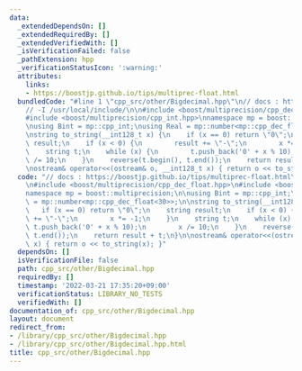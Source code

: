 ```yaml
---
data:
  _extendedDependsOn: []
  _extendedRequiredBy: []
  _extendedVerifiedWith: []
  _isVerificationFailed: false
  _pathExtension: hpp
  _verificationStatusIcon: ':warning:'
  attributes:
    links:
    - https://boostjp.github.io/tips/multiprec-float.html
  bundledCode: "#line 1 \"cpp_src/other/Bigdecimal.hpp\"\n// docs : https://boostjp.github.io/tips/multiprec-float.html\n\
    // -I /usr/local/include/\n\n#include <boost/multiprecision/cpp_dec_float.hpp>\n\
    #include <boost/multiprecision/cpp_int.hpp>\nnamespace mp = boost::multiprecision;\n\
    \nusing Bint = mp::cpp_int;\nusing Real = mp::number<mp::cpp_dec_float<30>>;\n\
    \nstring to_string(__int128_t x) {\n    if (x == 0) return \"0\";\n    string\
    \ result;\n    if (x < 0) {\n        result += \"-\";\n        x *= -1;\n    }\n\
    \    string t;\n    while (x) {\n        t.push_back('0' + x % 10);\n        x\
    \ /= 10;\n    }\n    reverse(t.begin(), t.end());\n    return result + t;\n}\n\
    \nostream& operator<<(ostream& o, __int128_t x) { return o << to_string(x); }\n"
  code: "// docs : https://boostjp.github.io/tips/multiprec-float.html\n// -I /usr/local/include/\n\
    \n#include <boost/multiprecision/cpp_dec_float.hpp>\n#include <boost/multiprecision/cpp_int.hpp>\n\
    namespace mp = boost::multiprecision;\n\nusing Bint = mp::cpp_int;\nusing Real\
    \ = mp::number<mp::cpp_dec_float<30>>;\n\nstring to_string(__int128_t x) {\n \
    \   if (x == 0) return \"0\";\n    string result;\n    if (x < 0) {\n        result\
    \ += \"-\";\n        x *= -1;\n    }\n    string t;\n    while (x) {\n       \
    \ t.push_back('0' + x % 10);\n        x /= 10;\n    }\n    reverse(t.begin(),\
    \ t.end());\n    return result + t;\n}\n\nostream& operator<<(ostream& o, __int128_t\
    \ x) { return o << to_string(x); }"
  dependsOn: []
  isVerificationFile: false
  path: cpp_src/other/Bigdecimal.hpp
  requiredBy: []
  timestamp: '2022-03-21 17:35:20+09:00'
  verificationStatus: LIBRARY_NO_TESTS
  verifiedWith: []
documentation_of: cpp_src/other/Bigdecimal.hpp
layout: document
redirect_from:
- /library/cpp_src/other/Bigdecimal.hpp
- /library/cpp_src/other/Bigdecimal.hpp.html
title: cpp_src/other/Bigdecimal.hpp
---
```

